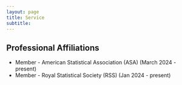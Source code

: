 ```yaml
---
layout: page
title: Service
subtitle: 
---
```


## Professional Affiliations

- Member - American Statistical Association (ASA) (March 2024 - present)
- Member - Royal Statistical Society (RSS) (Jan 2024 - present)
